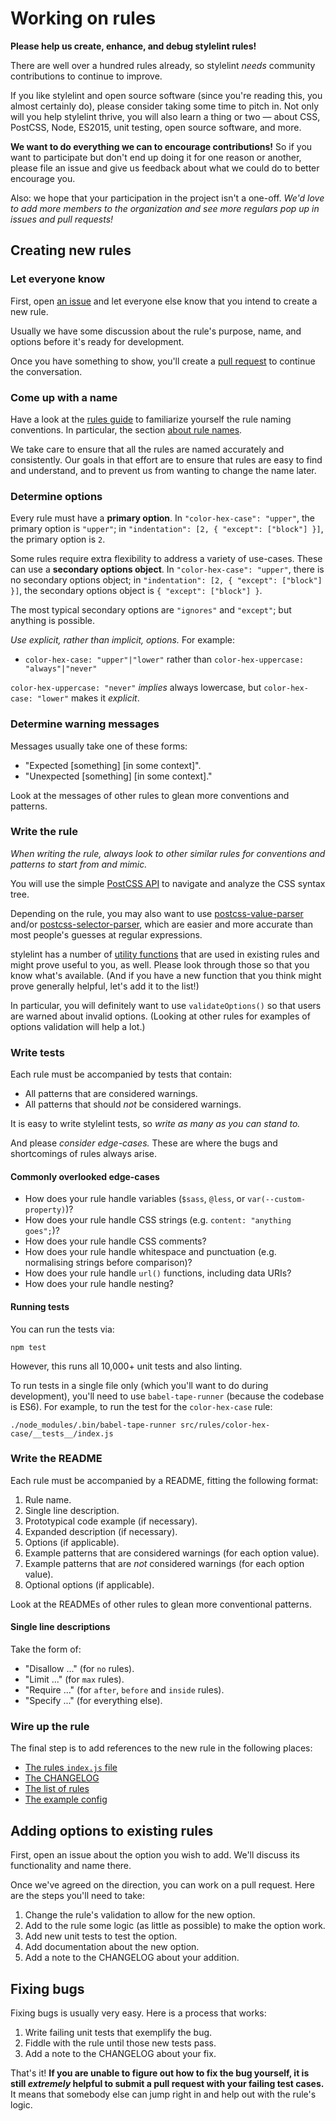 # Working on rules

**Please help us create, enhance, and debug stylelint rules!**

There are well over a hundred rules already, so stylelint *needs* community contributions to continue to improve.

If you like stylelint and open source software (since you're reading this, you almost certainly do), please consider taking some time to pitch in. Not only will you help stylelint thrive, you will also learn a thing or two — about CSS, PostCSS, Node, ES2015, unit testing, open source software, and more.

**We want to do everything we can to encourage contributions!** So if you want to participate but don't end up doing it for one reason or another, please file an issue and give us feedback about what we could do to better encourage you.

Also: we hope that your participation in the project isn't a one-off. *We'd love to add more members to the organization and see more regulars pop up in issues and pull requests!*

## Creating new rules

### Let everyone know

First, open [an issue](https://github.com/stylelint/stylelint/issues/new) and let everyone else know that you intend to create a new rule.

Usually we have some discussion about the rule's purpose, name, and options before it's ready for development.

Once you have something to show, you'll create a [pull request](https://github.com/stylelint/stylelint/compare) to continue the conversation.

### Come up with a name

Have a look at the [rules guide](/docs/user-guide/rules.md) to familiarize yourself the rule naming conventions. In particular, the section [about rule names](https://github.com/stylelint/stylelint/blob/contribution-docs/docs/user-guide/rules.md#about-rule-names).

We take care to ensure that all the rules are named accurately and consistently. Our goals in that effort are to ensure that rules are easy to find and understand, and to prevent us from wanting to change the name later.

### Determine options

Every rule must have a **primary option**. In `"color-hex-case": "upper"`, the primary option is `"upper"`; in `"indentation": [2, { "except": ["block"] }]`, the primary option is `2`.

Some rules require extra flexibility to address a variety of use-cases. These can use a **secondary options object**. In `"color-hex-case": "upper"`, there is no secondary options object; in `"indentation": [2, { "except": ["block"] }]`, the secondary options object is `{ "except": ["block"] }`.

The most typical secondary options are `"ignores"` and `"except"`; but anything is possible.

*Use explicit, rather than implicit, options.* For example:

- `color-hex-case: "upper"|"lower"` rather than `color-hex-uppercase: "always"|"never"`

`color-hex-uppercase: "never"` *implies* always lowercase, but `color-hex-case: "lower"` makes it *explicit*.

### Determine warning messages

Messages usually take one of these forms:

- "Expected \[something\] \[in some context\]".
- "Unexpected \[something\] \[in some context\]."

Look at the messages of other rules to glean more conventions and patterns.

### Write the rule

*When writing the rule, always look to other similar rules for conventions and patterns to start from and mimic.*

You will use the simple [PostCSS API](https://github.com/postcss/postcss/blob/master/docs/api.md) to navigate and analyze the CSS syntax tree.

Depending on the rule, you may also want to use [postcss-value-parser](https://github.com/TrySound/postcss-value-parser) and/or [postcss-selector-parser](https://github.com/postcss/postcss-selector-parser), which are easier and more accurate than most people's guesses at regular expressions.

stylelint has a number of [utility functions](https://github.com/stylelint/stylelint/tree/master/src/utils) that are used in existing rules and might prove useful to you, as well. Please look through those so that you know what's available. (And if you have a new function that you think might prove generally helpful, let's add it to the list!)

In particular, you will definitely want to use `validateOptions()` so that users are warned about invalid options. (Looking at other rules for examples of options validation will help a lot.)

### Write tests

Each rule must be accompanied by tests that contain:

- All patterns that are considered warnings.
- All patterns that should *not* be considered warnings.

It is easy to write stylelint tests, so *write as many as you can stand to.*

And please *consider edge-cases.* These are where the bugs and shortcomings of rules always arise.

#### Commonly overlooked edge-cases

- How does your rule handle variables (`$sass`, `@less`, or `var(--custom-property)`)?
- How does your rule handle CSS strings (e.g. `content: "anything goes";`)?
- How does your rule handle CSS comments?
- How does your rule handle whitespace and punctuation (e.g. normalising strings before comparison)?
- How does your rule handle `url()` functions, including data URIs?
- How does your rule handle nesting?

#### Running tests

You can run the tests via:

```console
npm test
```

However, this runs all 10,000+ unit tests and also linting.

To run tests in a single file only (which you'll want to do during development), you'll need to use `babel-tape-runner` (because the codebase is ES6). For example, to run the test for the `color-hex-case` rule:

```console
./node_modules/.bin/babel-tape-runner src/rules/color-hex-case/__tests__/index.js
```

### Write the README

Each rule must be accompanied by a README, fitting the following format:

1. Rule name.
2. Single line description.
3. Prototypical code example (if necessary).
4. Expanded description (if necessary).
5. Options (if applicable).
6. Example patterns that are considered warnings (for each option value).
7. Example patterns that are *not* considered warnings (for each option value).
8. Optional options (if applicable).

Look at the READMEs of other rules to glean more conventional patterns.

#### Single line descriptions

Take the form of:

- "Disallow ..." (for `no` rules).
- "Limit ..." (for `max` rules).
- "Require ..." (for `after`, `before` and `inside` rules).
- "Specify ..." (for everything else).

### Wire up the rule

The final step is to add references to the new rule in the following places:

- [The rules `index.js` file](https://github.com/stylelint/stylelint/blob/master/src/rules/index.js)
- [The CHANGELOG](https://github.com/stylelint/stylelint/blob/master/CHANGELOG.md)
- [The list of rules](https://github.com/stylelint/stylelint/blob/master/docs/user-guide/rules.md)
- [The example config](https://github.com/stylelint/stylelint/blob/master/docs/user-guide/example-config.md)

## Adding options to existing rules

First, open an issue about the option you wish to add. We'll discuss its functionality and name there.

Once we've agreed on the direction, you can work on a pull request. Here are the steps you'll need to take:

1. Change the rule's validation to allow for the new option.
2. Add to the rule some logic (as little as possible) to make the option work.
3. Add new unit tests to test the option.
4. Add documentation about the new option.
5. Add a note to the CHANGELOG about your addition.

## Fixing bugs

Fixing bugs is usually very easy. Here is a process that works:

1. Write failing unit tests that exemplify the bug.
2. Fiddle with the rule until those new tests pass.
3. Add a note to the CHANGELOG about your fix.

That's it! **If you are unable to figure out how to fix the bug yourself, it is still *extremely* helpful to submit a pull request with your failing test cases.** It means that somebody else can jump right in and help out with the rule's logic.
